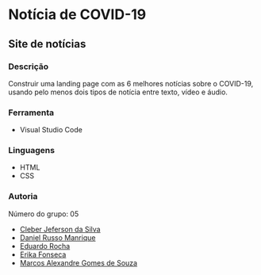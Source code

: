 # Notícia de COVID-19

## Site de notícias

### Descrição

Construir uma landing page com as 6 melhores notícias sobre o COVID-19, usando pelo menos dois tipos de notícia entre texto, vídeo e áudio.

### Ferramenta
- Visual Studio Code

### Linguagens
- HTML</br>
- CSS</br>

### Autoria
Número do grupo: 05

- [Cleber Jeferson da Silva ](https://github.com/cleberjf)
- [Daniel Russo Manrique](https://github.com/danrusman/)
- [Eduardo Rocha](https://github.com/syaoranea)
- [Erika Fonseca]()
- [Marcos Alexandre Gomes de Souza ](https://github.com/marcosalexandre100)
